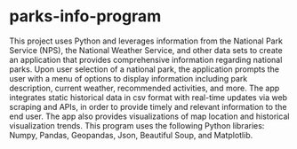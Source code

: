 # parks-info-program
This project uses Python and leverages information from the National Park Service (NPS), the National Weather Service, and other data sets to create an application that provides comprehensive information regarding national parks. Upon user selection of a national park, the application prompts the user with a menu of options to display information including park description, current weather, recommended activities, and more. The app integrates static historical data in csv format with real-time updates via web scraping and APIs, in order to provide timely and relevant information to the end user. The app also provides visualizations of map location and historical visualization trends.  This program uses the following Python libraries: Numpy, Pandas, Geopandas, Json, Beautiful Soup, and Matplotlib.
